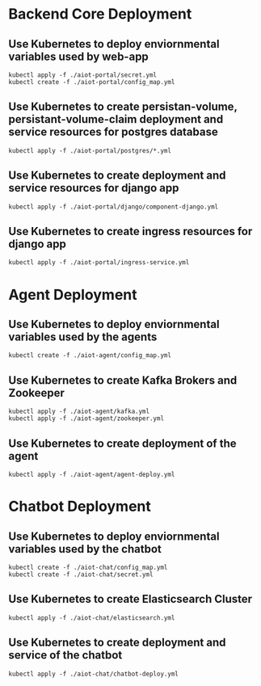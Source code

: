 # Backend Core Deployment

## Use Kubernetes to deploy enviornmental variables used by web-app
```kubernetes
kubectl apply -f ./aiot-portal/secret.yml
kubectl create -f ./aiot-portal/config_map.yml
```
## Use Kubernetes to create persistan-volume, persistant-volume-claim deployment and service resources for postgres database
```kubernetes
kubectl apply -f ./aiot-portal/postgres/*.yml
```
## Use Kubernetes to create deployment and service resources for django app
```kubernetes
kubectl apply -f ./aiot-portal/django/component-django.yml
```
## Use Kubernetes to create ingress resources for django app
```kubernetes
kubectl apply -f ./aiot-portal/ingress-service.yml
```

# Agent Deployment

## Use Kubernetes to deploy enviornmental variables used by the agents
```kubernetes
kubectl create -f ./aiot-agent/config_map.yml
```
## Use Kubernetes to create Kafka Brokers and Zookeeper
```kubernetes
kubectl apply -f ./aiot-agent/kafka.yml
kubectl apply -f ./aiot-agent/zookeeper.yml
```
## Use Kubernetes to create deployment of the agent
```kubernetes
kubectl apply -f ./aiot-agent/agent-deploy.yml
```

# Chatbot Deployment

## Use Kubernetes to deploy enviornmental variables used by the chatbot
```kubernetes
kubectl create -f ./aiot-chat/config_map.yml
kubectl create -f ./aiot-chat/secret.yml
```
## Use Kubernetes to create Elasticsearch Cluster
```kubernetes
kubectl apply -f ./aiot-chat/elasticsearch.yml
```
## Use Kubernetes to create deployment and service of the chatbot
```kubernetes
kubectl apply -f ./aiot-chat/chatbot-deploy.yml
